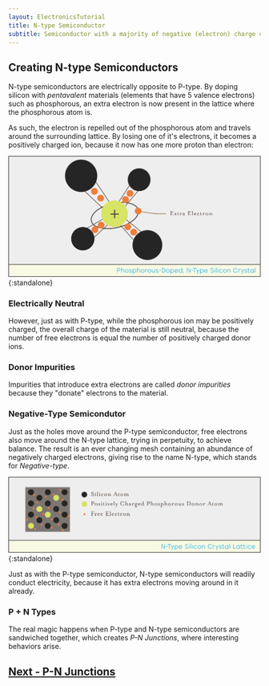 ```yaml
---
layout: ElectronicsTutorial
title: N-type Semiconductor
subtitle: Semiconductor with a majority of negative (electron) charge carriers.
---
```


## Creating N-type Semiconductors

N-type semiconductors are electrically opposite to P-type. By doping silicon with _pentavalent_ materials (elements that have 5 valence electrons) such as phosphorous, an extra electron is now present in the lattice where the phosphorous atom is. 

As such, the electron is repelled out of the phosphorous atom and travels around the surrounding lattice. By losing one of it's electrons, it becomes a positively charged ion, because it now has one more proton than electron:

![Diagram showing a phosphorous atom surrounded by four silicon atoms. One electron from the phorphorous atom participates in a covalent bond with one of the four silicon atoms. Since the phosphorous atom has five valence electrons in total, and four of them are participating in covalent bonds, there is one extra electron.](../Support_Files/N-Type_Silicon_Crystal.svg){:standalone}

### Electrically Neutral

However, just as with P-type, while the phosphorous ion may be positively charged, the overall charge of the material is still neutral, because the number of free electrons is equal the number of positively charged donor ions.

### Donor Impurities

Impurities that introduce extra electrons are called _donor impurities_ because they "donate" electrons to the material.

### Negative-Type Semicondutor

Just as the holes move around the P-type semiconductor, free electrons also move around the N-type lattice, trying in perpetuity, to achieve balance. The result is an ever changing mesh containing an abundance of negatively charged electrons, giving rise to the name N-type, which stands for _Negative-type_.

![Illustration of N-type silicon crystal lattice in which there are a few phosphorous atoms in the lattice that are postively charged, and throughout the lattice are free electrons.](../Support_Files/N-Type_Silicon_Crystal_Lattice.svg){:standalone}

Just as with the P-type semiconductor, N-type semiconductors will readily conduct electricity, because it has extra electrons moving around in it already.

### P + N Types

The real magic happens when P-type and N-type semiconductors are sandwiched together, which creates _P-N Junctions_, where interesting behaviors arise.

## [Next - P-N Junctions](../P-N_Junctions)

